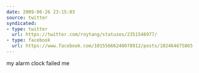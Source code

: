 ```yaml
---
date: 2009-06-26 23:15:03
source: twitter
syndicated:
- type: twitter
  url: https://twitter.com/roytang/statuses/2351546977/
- type: facebook
  url: https://www.facebook.com/10155666240078912/posts/102464675865
---
```


my alarm clock failed me